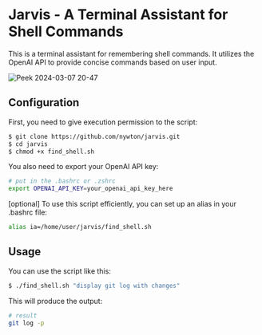 # Jarvis - A Terminal Assistant for Shell Commands

This is a terminal assistant for remembering shell commands. It utilizes the OpenAI API to provide concise commands based on user input.

![Peek 2024-03-07 20-47](https://github.com/nywton/jarvis/assets/6857918/e097c884-3835-4564-9427-67b69e2f53e3)

## Configuration

First, you need to give execution permission to the script:

```bash
$ git clone https://github.com/nywton/jarvis.git
$ cd jarvis
$ chmod +x find_shell.sh
```
You also need to export your OpenAI API key:

```bash
# put in the .bashrc or .zshrc
export OPENAI_API_KEY=your_openai_api_key_here
```

[optional] To use this script efficiently, you can set up an alias in your .bashrc file:

```bash
alias ia=/home/user/jarvis/find_shell.sh
```
## Usage
You can use the script like this:

```bash
$ ./find_shell.sh "display git log with changes"
```
This will produce the output:

```bash
# result
git log -p
```



